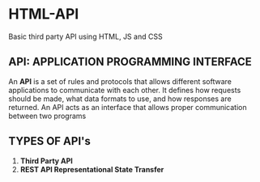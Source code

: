 # HTML-API
Basic third party API using HTML, JS and CSS

## API: APPLICATION PROGRAMMING INTERFACE

An **API**  is a set of rules and protocols that allows different software applications to communicate with each other. It defines how requests should be made, what data formats to use, and how responses are returned. An API acts as an interface that allows proper communication between two programs

## TYPES OF API's

1. **Third Party API**
2. **REST API Representational State Transfer**
